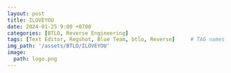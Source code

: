 ```yaml
---
layout: post
title: ILOVEYOU 
date: 2024-01-25 9:00 +0700
categories: [BTLO, Reverse Engineering]
tags: [Text Editor, Regshot, Blue Team, btlo, Reverse]     # TAG names should always be lowercase
img_path: '/assets/BTLO/ILOVEYOU'
image: 
  path: logo.png
--- 
```

